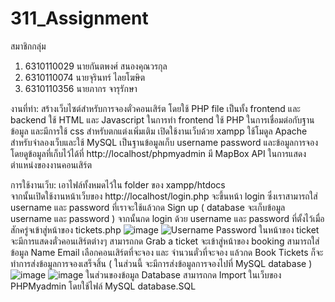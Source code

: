 # 311_Assignment
สมาชิกกลุ่ม 
1. 6310110029 นายกันตพงศ์ สนองคุณวรกุล 
2. 6310110074 นายจุรินทร์ ไลยโฆษิต 
3. 6310110356 นายภากร จารุรักษา

งานที่ทำ:
สร้างเว็บไซต์สำหรับการจองตั๋วคอนเสิร์ต โดยใช้ PHP file เป็นทั้ง frontend และ backend ใช้ HTML และ Javascript ในการทำ frontend 
ใช้ PHP ในการเชื่อมต่อกับฐานข้อมูล และมีการใช้ css สำหรับตกแต่งเพิ่มเติม
เปิดใช้งานเว็บด้วย xampp ใช้โมดูล Apache สำหรับจำลองเว็บและใช้ MySQL เป็นฐานข้อมูลเก็บ username password และข้อมูลการจอง 
โดยดูข้อมูลที่เก็บไว้ได้ที่ http://localhost/phpmyadmin 
มี MapBox API ในการแสดงตำแหน่งของงานคอนเสิร์ต 

การใช้งานเว็บ:
เอาไฟล์ทั้งหมดไว้ใน folder ของ xampp/htdocs  
จากนั้นเปิดใช้งานหน้าเว็บของ http://localhost/login.php จะขึ้นหน้า login ซึ่งเราสามารถใส่ username และ password 
ที่เราจะใช้แล้วกด Sign up ( database จะเก็บข้อมูล username และ password ) จากนั้นกด login ด้วย username และ password ที่ตั้งไว้เมื่อสักครู่จเข้าสู่หน้าของ tickets.php
![image](https://user-images.githubusercontent.com/90896943/226114060-6d2b83b0-3169-4ff3-a7c3-3004276015e0.png)
![Username Password](https://user-images.githubusercontent.com/90896943/226114019-e15f06e8-c01d-4933-8c15-838732a4e952.jpg)
ในหน้าของ ticket  จะมีการแสดงตั๋วคอนเสิร์ตต่างๆ สามารถกด Grab a ticket จะเข้าสู่หน้าของ booking 
สามารถใส่ข้อมูล Name Email  เลือกคอนเสิร์ตที่จะจอง และ จำนวนตั๋วที่จะจอง แล้วกด Book Tickets ก็จะทำการส่งข้อมูลการจองเสร็จสิ้น
( ในส่วนนี้ จะมีการส่งข้อมูลการจองไปที่ MySQL database )
![image](https://user-images.githubusercontent.com/90896943/226114124-5ecb8615-e690-4483-a777-b888aa634b95.png)
![image](https://user-images.githubusercontent.com/90896943/226114144-0a520790-49f1-4ae0-abbe-deb154784287.png)
ในส่วนของข้อมูล Database สามารถกด Import ในเว็บของ PHPMyadmin โดยใช้ไฟล์ MySQL database.SQL
